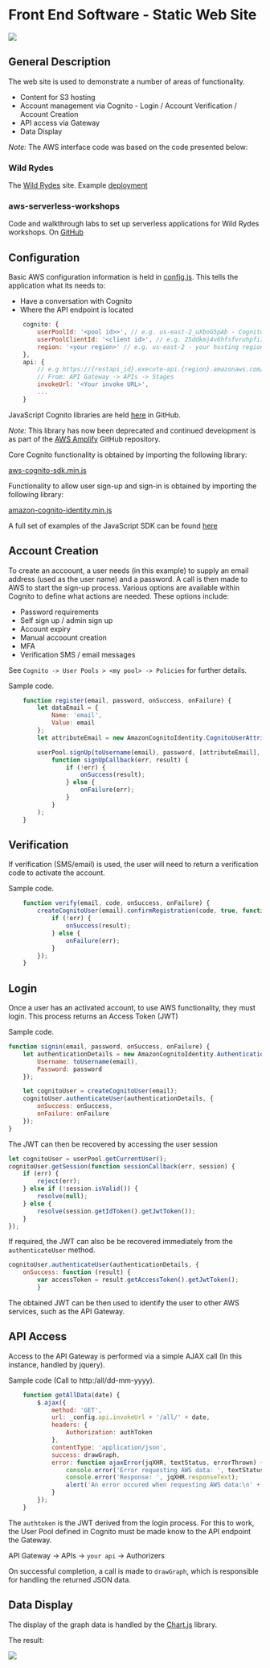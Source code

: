 # Front End Software - Static Web Site

<img src="../images/iot.png">

## General Description

The web site is used to demonstrate a number of areas of functionality.

* Content for S3 hosting
* Account management via Cognito - Login / Account Verification / Account Creation
* API access via Gateway
* Data Display

*Note:* The AWS interface code was based on the code presented below:

### Wild Rydes 

The [Wild Rydes](http://wildrydes.com) site. Example [deployment](https://medium.com/employbl/tutorial-for-building-a-web-application-with-amazon-s3-lambda-dynamodb-and-api-gateway-6d3ddf77f15a)

### aws-serverless-workshops

Code and walkthrough labs to set up serverless applications for Wild Rydes workshops. On [GitHub](https://github.com/aws-samples/aws-serverless-workshops)

## Configuration

Basic AWS configuration information is held in [config.js](../website/js/config.js).  This tells the application what its needs to:

* Have a conversation with Cognito
* Where the API endpoint is located

```javascript
    cognito: {
        userPoolId: '<pool id>>', // e.g. us-east-2_uXboG5pAb - Cognito -> User Pools
        userPoolClientId: '<client id>', // e.g. 25ddkmj4v6hfsfvruhpfi7n4hv - Cognito -> User Pools -> App clients
        region: '<your region>' // e.g. us-east-2 - your hosting region
    },
    api: {
        // e.g https://{restapi_id}.execute-api.{region}.amazonaws.com/{stage_name}/
        // From: API Gateway -> APIs -> Stages
        invokeUrl: '<Your invoke URL>',
        ...
    }
```

JavaScript Cognito libraries are held [here](https://github.com/amazon-archives/amazon-cognito-identity-js) in GitHub.

*Note:* This library has now been deprecated and continued development is as part of the [AWS Amplify](https://github.com/aws-amplify/amplify-js/tree/master/packages/amazon-cognito-identity-js) GitHub repository.

Core Cognito functionality is obtained by importing the following library:

[aws-cognito-sdk.min.js](https://github.com/amazon-archives/amazon-cognito-identity-js/tree/master/dist)

Functionality to allow user sign-up and sign-in is obtained by importing the following library:

[amazon-cognito-identity.min.js](https://github.com/amazon-archives/amazon-cognito-identity-js/tree/master/dist)

A full set of examples of the JavaScript SDK can be found [here](https://docs.aws.amazon.com/cognito/latest/developerguide/using-amazon-cognito-user-identity-pools-javascript-examples.html)


## Account Creation

To create an accoount, a user needs (in this example) to supply an email address (used as the user name) and a password.  A call is then made to AWS
to start the sign-up process.  Various options are available within Cognito to define what actions are needed.  These options include:

* Password requirements
* Self sign up / admin sign up
* Account expiry 
* Manual accoount creation
* MFA
* Verification SMS / email messages

See `Cognito -> User Pools > <my pool> -> Policies` for further details.

Sample code.

```javascript
    function register(email, password, onSuccess, onFailure) {
        let dataEmail = {
            Name: 'email',
            Value: email
        };
        let attributeEmail = new AmazonCognitoIdentity.CognitoUserAttribute(dataEmail);

        userPool.signUp(toUsername(email), password, [attributeEmail], null,
            function signUpCallback(err, result) {
                if (!err) {
                    onSuccess(result);
                } else {
                    onFailure(err);
                }
            }
        );
    }
```

## Verification

If verification (SMS/email) is used, the user will need to return a verification code to activate the account.

Sample code.

```javascript
    function verify(email, code, onSuccess, onFailure) {
        createCognitoUser(email).confirmRegistration(code, true, function confirmCallback(err, result) {
            if (!err) {
                onSuccess(result);
            } else {
                onFailure(err);
            }
        });
    }
```

## Login 

Once a user has an activated account, to use AWS functionality, they must login.  This process returns an Access Token (JWT)

Sample code.

```javascript
function signin(email, password, onSuccess, onFailure) {
    let authenticationDetails = new AmazonCognitoIdentity.AuthenticationDetails({
        Username: toUsername(email),
        Password: password
    });

    let cognitoUser = createCognitoUser(email);
    cognitoUser.authenticateUser(authenticationDetails, {
        onSuccess: onSuccess,
        onFailure: onFailure
    });
}
```
The JWT can then be recovered by accessing the user session
```javascript
let cognitoUser = userPool.getCurrentUser();
cognitoUser.getSession(function sessionCallback(err, session) {
    if (err) {
        reject(err);
    } else if (!session.isValid()) {
        resolve(null);
    } else {
        resolve(session.getIdToken().getJwtToken());
    }
});
```

If required, the JWT can also be be recovered immediately from the `authenticateUser` method.

```javascript
cognitoUser.authenticateUser(authenticationDetails, {
    onSuccess: function (result) {
        var accessToken = result.getAccessToken().getJwtToken();
        }
```

The obtained JWT can be then used to identify the user to other AWS services, such as the API Gateway.

## API Access

Access to the API Gateway is performed via a simple AJAX call (In this instance, handled by jquery).  

Sample code (Call to http:<endpoint>/all/dd-mm-yyyy).
```javascript
    function getAllData(date) {
        $.ajax({
            method: 'GET',
            url: _config.api.invokeUrl + '/all/' + date,
            headers: {
                Authorization: authToken
            },
            contentType: 'application/json',
            success: drawGraph,
            error: function ajaxError(jqXHR, textStatus, errorThrown) {
                console.error('Error requesting AWS data: ', textStatus, ', Details: ', errorThrown);
                console.error('Response: ', jqXHR.responseText);
                alert('An error occured when requesting AWS data:\n' + jqXHR.responseText);
            }
        });
    }
```
The `authtoken` is the JWT derived from the login process. For this to work, the User Pool defined in Cognito must be made know to the API endpoint the Gateway.
 
API Gateway -> APIs -> `your api` -> Authorizers 

On successful completion, a call is made to `drawGraph`, which is responsible for handling the returned JSON data.  

## Data Display

The display of the graph data is handled by the [Chart.js](https://www.chartjs.org/) library. 

The result:

<img src="../images/graph.png">
